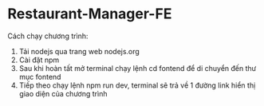 # Restaurant-Manager-FE

Cách chạy chương trình:
1. Tải nodejs qua trang web nodejs.org
2. Cài đặt npm 
3. Sau khi hoàn tất mở terminal chạy lệnh cd fontend để di chuyển đến thư mục fontend
4. Tiếp theo chạy lệnh npm run dev, terminal sẽ trả về 1 đường link hiển thị giao diện của chương trình
